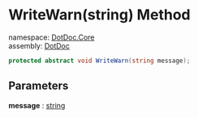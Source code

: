 ﻿# WriteWarn\(string\) Method

namespace: [DotDoc\.Core](../../DotDoc.Core.md)<br />
assembly: [DotDoc](../../../DotDoc.md)



```csharp
protected abstract void WriteWarn(string message);
```

## Parameters

__message__ : [string](https://docs.microsoft.com/dotnet/api/System.String)



